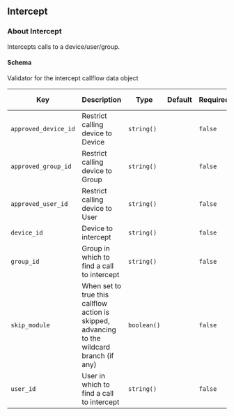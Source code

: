 ## Intercept

### About Intercept

Intercepts calls to a device/user/group.

#### Schema

Validator for the intercept callflow data object



Key | Description | Type | Default | Required | Support Level
--- | ----------- | ---- | ------- | -------- | -------------
`approved_device_id` | Restrict calling device to Device | `string()` |   | `false` |  
`approved_group_id` | Restrict calling device to Group | `string()` |   | `false` |  
`approved_user_id` | Restrict calling device to User | `string()` |   | `false` |  
`device_id` | Device to intercept | `string()` |   | `false` |  
`group_id` | Group in which to find a call to intercept | `string()` |   | `false` |  
`skip_module` | When set to true this callflow action is skipped, advancing to the wildcard branch (if any) | `boolean()` |   | `false` |  
`user_id` | User in which to find a call to intercept | `string()` |   | `false` |  



